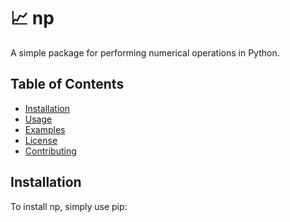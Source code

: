 # 📈 np

A simple package for performing numerical operations in Python.

## Table of Contents

- [Installation](#installation)
- [Usage](#usage)
- [Examples](#examples)
- [License](#license)
- [Contributing](#contributing)

## Installation

To install np, simply use pip:

